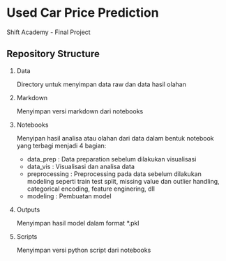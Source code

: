 # Used Car Price Prediction
Shift Academy - Final Project

## Repository Structure
1. Data

   Directory untuk menyimpan data raw dan data hasil olahan
   
2. Markdown

   Menyimpan versi markdown dari notebooks
   
3. Notebooks

   Menyipan hasil analisa atau olahan dari data dalam bentuk notebook yang terbagi menjadi 4 bagian:
   
   * data_prep : Data preparation sebelum dilakukan visualisasi
   * data_vis : Visualisasi dan analisa data
   * preprocessing : Preprocessing pada data sebelum dilakukan modeling seperti train test split, missing value dan outlier handling, categorical encoding, feature enginering, dll
   * modeling : Pembuatan model
   
4. Outputs
   
   Menyimpan hasil model dalam format *.pkl
   
5. Scripts
   
   Menyimpan versi python script dari notebooks
